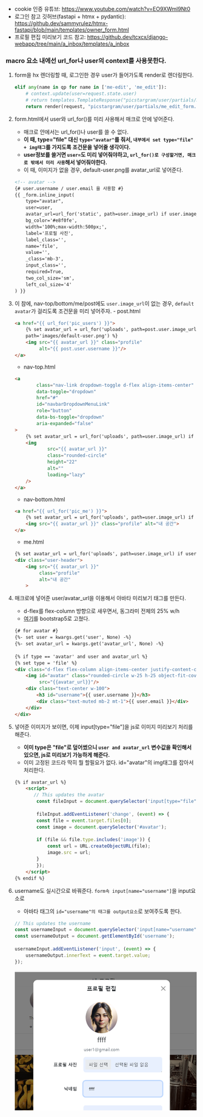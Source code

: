 - cookie 인증 유튜브: https://www.youtube.com/watch?v=EO9XWml9Nt0
- 로그인 참고 깃허브(fastapi + htmx + pydantic): https://github.dev/sammyrulez/htmx-fastapi/blob/main/templates/owner_form.html
- 프로필 편집 미리보기 코드 참고: https://github.dev/tcxcx/django-webapp/tree/main/a_inbox/templates/a_inbox


### macro 요소 내에선 url_for나 user의 context를 사용못한다.
1. form을 hx 렌더링할 때, 로그인한 경우 user가 들어가도록 render로 렌더링한다.
    ```python
    elif any(name in qp for name in ['me-edit', 'me_edit']):
        # context.update(user=request.state.user)
        # return templates.TemplateResponse("picstargram/user/partials/me_edit_form.html", context)
        return render(request, "picstargram/user/partials/me_edit_form.html", context)
    ```
   
2. form.html에서 user와 url_for()를 미리 사용해서 매크로 안에 넣어준다.
    - 매크로 안에서는 url_for()나 user를 쓸 수 없다.
    - **이 때, type="file" 대신 `type="avatar"`를 줘서, `내부에서 set type="file" + img태그`를 가지도록 조건문을 넣어줄 생각이다.**
    - **user정보를 쓸거면 `user=`도 미리 넣어줘야하고, `url_for()로 구성할거면, 매크로 밖에서 미리 사용`해서 넣어줘야한다.**
    - 이 때, 이미지가 없을 경우, default-user.png를 avatar_url로 넣어준다.
    ```html
    <!-- avatar -->
    {# user.username / user.email 을 사용함 #}
    {{ _form.inline_input(
        type="avatar",
        user=user,
        avatar_url=url_for('static', path=user.image_url) if user.image_url else url_for('static', path='images/default-user.png'),
        bg_color='#e8f0fe',
        width='100%;max-width:500px;',
        label='프로필 사진',
        label_class='',
        name='file',
        value='',
        _class='mb-3',
        input_class='',
        required=True,
        two_col_size='sm',
        left_col_size='4'
    ) }}
    ```
   
3. 이 참에, nav-top/bottom/me/post에도 `user.image_url`이 없는 경우,  `default avatar`가 걸리도록 조건문을 미리 넣어주자.
       - post.html
    ```html
    <a href="{{ url_for('pic_users') }}">
        {% set avatar_url = url_for('uploads', path=post.user.image_url) if post.user.image_url else url_for('static',
        path='images/default-user.png') %}
        <img src="{{ avatar_url }}" class="profile"
             alt="{{ post.user.username }}"/>
    </a>
    ```
    - nav-top.html
    ```html
    <a
            class="nav-link dropdown-toggle d-flex align-items-center"
            data-toggle="dropdown"
            href="#"
            id="navbarDropdownMenuLink"
            role="button"
            data-bs-toggle="dropdown"
            aria-expanded="false"
    > 
        {% set avatar_url = url_for('uploads', path=user.image_url) if user and user.image_url else url_for('static', path='images/default-user.png') %}
        <img
                src="{{ avatar_url }}"
                class="rounded-circle"
                height="22"
                alt=""
                loading="lazy"
        />
    </a>
    ```
    - nav-bottom.html
    ```html
    <a href="{{ url_for('pic_me') }}">
        {% set avatar_url = url_for('uploads', path=user.image_url) if user and user.image_url else url_for('static', path='images/default-user.png') %}
        <img src="{{ avatar_url }}" class="profile" alt="내 공간">
    </a>
    ```
    
    - me.html
    ```html
    {% set avatar_url = url_for('uploads', path=user.image_url) if user and user.image_url else url_for('static', path='images/default-user.png') %}
    <div class="user-header">
        <img src="{{ avatar_url }}"
             class="profile"
             alt="내 공간"
        >
    ```


4. 매크로에 넣어준 user/avatar_url을 이용해서 아바타 미리보기 태그를 만든다.
    - d-flex를 flex-column 방향으로 새우면서, 동그라미 전체의 25% w/h
    - [여기](https://github.dev/tcxcx/django-webapp/tree/main/a_inbox/templates/a_inbox)를 bootstrap5로 고쳤다.
    ```html
    {# for avatar #}
    {%- set user = kwargs.get('user', None) -%}
    {%- set avatar_url = kwargs.get('avatar_url', None) -%}
    
    {% if type == 'avatar' and user and avatar_url %}
    {% set type = 'file' %}
    <div class="d-flex flex-column align-items-center justify-content-center">
        <img id="avatar" class="rounded-circle w-25 h-25 object-fit-cover mb-2"
             src="{{avatar_url}}"/>
        <div class="text-center w-100">
            <h3 id="username">{{ user.username }}</h3>
            <div class="text-muted mb-2 mt-1">{{ user.email }}</div>
        </div>
    </div>
    ```
   
5. 넣어준 이미지가 보이면, 이제 input[type="file"]을 js로 이미지 미리보기 처리를 해준다.
    - **이미 type은 "file"로 덮어썼으니 `user and avatar_url` 변수값을 확인해서 있으면, js로 미리보기 가능하게 해준다.**
    - 이미 고정된 코드라 딱히 뭘 할필요가 없다. id="avatar"의 img태그를 잡아서 처리한다.
    ```html
    {% if avatar_url %}
        <script>
           // This updates the avatar
            const fileInput = document.querySelector('input[type="file"]');
    
            fileInput.addEventListener('change', (event) => {
            const file = event.target.files[0];
            const image = document.querySelector('#avatar');
    
            if (file && file.type.includes('image')) {
                const url = URL.createObjectURL(file);
                image.src = url;
            }
            });
        </script>
    {% endif %}
    ```
   
6. username도 실시간으로 바꿔준다. `form속 input[name="username"]`을 input요소로
   - 아바타 태그의 `id="username"의 태그를 output요소`로 보여주도록 한다.
    ```js
    // This updates the username
    const usernameInput = document.querySelector('input[name="username"]');
    const usernameOutput = document.getElementById('username');
    
    usernameInput.addEventListener('input', (event) => {
        usernameOutput.innerText = event.target.value;
    });
    ```
    ![img.png](../images/117.png)